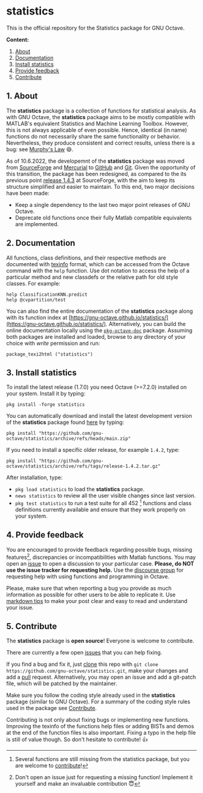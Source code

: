 # statistics

This is the official repository for the Statistics package for GNU Octave.

**Content:**

1. [About](#1-about)
2. [Documentation](#2-documentation)
3. [Install statistics](#3-install-statistics)
4. [Provide feedback](#4-provide-feedback)
5. [Contribute](#5-contribute)

## 1. About

The **statistics** package is a collection of functions for statistical analysis. As with GNU Octave, the **statistics** package aims to be mostly compatible with MATLAB's equivalent Statistics and Machine Learning Toolbox. However, this is not always applicable of even possible. Hence, identical (in name) functions do not necessarily share the same functionality or behavior. Nevertheless, they produce consistent and correct results, unless there is a bug: see [Murphy's Law](https://en.wikipedia.org/wiki/Murphy's_law) :smile:.

As of 10.6.2022, the developemnt of the **statistics** package was moved from [SourceForge](https://octave.sourceforge.io/statistics/) and [Mercurial](https://en.wikipedia.org/wiki/Mercurial) to [GitHub](https://github.com/gnu-octave/statistics) and [Git](https://en.wikipedia.org/wiki/Git). Given the opportunity of this transition, the package has been redesigned, as compared to the its previous point [release 1.4.3](https://octave.sourceforge.io/download.php?package=statistics-1.4.3.tar.gz) at SourceForge, with the aim to keep its structure simplified and easier to maintain. To this end, two major decisions have been made:
- Keep a single dependency to the last two major point releases of GNU Octave.
- Deprecate old functions once their fully Matlab compatible equivalents are implemented.

## 2. Documentation
All functions, class definitions, and their respective methods are documented with [texinfo](https://www.gnu.org/software/texinfo/) format, which can be accessed from the Octave command with the `help` function.  Use dot notation to access the help of a particular method and new classdefs or the relative path for old style classes. For example:
```
help ClassificationKNN.predict
help @cvpartition/test
```
You can also find the entire documentation of the **statistics** package along with its function index at [https://gnu-octave.github.io/statistics/](https://gnu-octave.github.io/statistics/). Alternatively, you can build the online documentation locally using the [`pkg-octave-doc`](https://github.com/gnu-octave/pkg-octave-doc) package. Assuming both packages are installed and loaded, browse to any directory of your choice with *write* permission and run:
```
package_texi2html ("statistics")
```

## 3. Install statistics

To install the latest release (1.7.0) you need Octave (>=7.2.0) installed on your system. Install it by typing:

  `pkg install -forge statistics`

You can automatically download and install the latest development version of the **statistics** package found [here](https://github.com/gnu-octave/statistics/archive/refs/heads/main.zip) by typing:

  `pkg install "https://github.com/gnu-octave/statistics/archive/refs/heads/main.zip"`

If you need to install a specific older release, for example `1.4.2`, type:

  `pkg install "https://github.com/gnu-octave/statistics/archive/refs/tags/release-1.4.2.tar.gz"`

After installation, type:
- `pkg load statistics` to load the **statistics** package.
- `news statistics` to review all the user visible changes since last version.
- `pkg test statistics` to run a test suite for all 452 [^1] functions and class definitions currently available and ensure that they work properly on your system.

[^1]: Several functions are still missing from the statistics package, but you are welcome to [contribute](https://github.com/gnu-octave/statistics/blob/main/CONTRIBUTING.md)!

## 4. Provide feedback

You are encouraged to provide feedback regarding possible bugs, missing features[^2], discrepancies or incompatibilities with Matlab functions. You may open an [issue](https://github.com/gnu-octave/statistics/issues) to open a discussion to your particular case. **Please, do NOT use the issue tracker for requesting help.** Use the [discourse group](https://octave.discourse.group/c/help/6) for requesting help with using functions and programming in Octave.

Please, make sure that when reporting a bug you provide as much information as possible for other users to be able to replicate it. Use [markdown tips](https://docs.github.com/en/get-started/writing-on-github/getting-started-with-writing-and-formatting-on-github/basic-writing-and-formatting-syntax) to make your post clear and easy to read and understand your issue.

[^2]: Don't open an issue just for requesting a missing function! Implement it yourself and make an invaluable contribution :innocent:

## 5. Contribute

The **statistics** package is **open source**! Everyone is welcome to contribute.

There are currently a few open [issues](https://github.com/gnu-octave/statistics/issues) that you can help fixing.

If you find a bug and fix it, just [clone](https://github.com/gnu-octave/statistics.git) this repo with `git clone https://github.com/gnu-octave/statistics.git`, make your changes and add a [pull](https://github.com/gnu-octave/statistics/pulls) request. Alternatively, you may open an issue and add a git-patch file, which will be patched by the maintainer.

Make sure you follow the coding style already used in the **statistics** package (similar to GNU Octave). For a summary of the coding style rules used in the package see [Contribute](https://github.com/gnu-octave/statistics/blob/main/CONTRIBUTING.md).

Contributing is not only about fixing bugs or implementing new functions. Improving the texinfo of the functions help files or adding BISTs and demos at the end of the function files is also important. Fixing a typo in the help file is still of value though. So don't hesitate to contribute! :+1:

